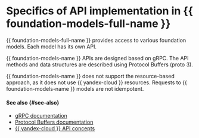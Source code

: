 # Specifics of API implementation in {{ foundation-models-full-name }}

{{ foundation-models-full-name }} provides access to various foundation models. Each model has its own API.

{{ foundation-models-name }} APIs are designed based on gRPC. The API methods and data structures are described using Protocol Buffers (proto 3).

{{ foundation-models-name }} does not support the resource-based approach, as it does not use {{ yandex-cloud }} resources. Requests to {{ foundation-models-name }} models are not idempotent.

#### See also {#see-also}

* [gRPC documentation](https://grpc.io/docs/)
* [Protocol Buffers documentation](https://developers.google.com/protocol-buffers/docs/proto3)
* [{{ yandex-cloud }} API concepts](../../api-design-guide/concepts/general.md#resource-oriented-design)
